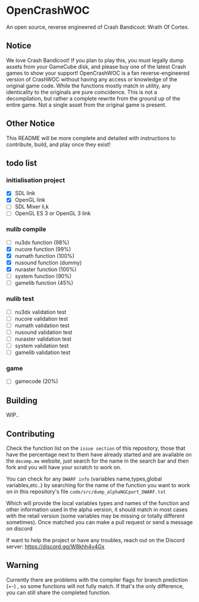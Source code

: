# OpenCrashWOC
An open source, reverse engineered of Crash Bandicoot: Wrath Of Cortex.

## Notice
We love Crash Bandicoot! If you plan to play this, you must legally dump assets from your GameCube disk, and please buy one of the latest Crash games to show your support! OpenCrashWOC is a fan reverse-engineered version of CrashWOC without having any access or knowledge of the original game code. While the functions mostly match in utility, any identicality to the originals are pure coincidence. This is not a decompilation, but rather a complete rewrite from the ground up of the entire game. Not a single asset from the original game is present.

## Other Notice
This README will be more complete and detailed with instructions to contribute, build, and play once they exist!

## todo list

### initialisation project
- [x] SDL link
- [x] OpenGL link
- [ ] SDL Mixer li,k
- [ ] OpenGL ES 3 or OpenGL 3 link

### nulib compile
- [ ] nu3dx function (98%)
- [x] nucore function (99%)
- [x] numath function (100%)
- [x] nusound function (dummy)
- [x] nuraster function (100%)
- [ ] system function (90%) 
- [ ] gamelib function (45%)

### nulib test
- [ ] nu3dx validation test
- [ ] nucore validation test 
- [ ] numath validation test 
- [ ] nusound validation test 
- [ ] nuraster validation test 
- [ ] system validation test 
- [ ] gamelib validation test 

### game
- [ ] gamecode (20%)

## Building

WIP..

## Contributing
Check the function list on the `issue section` of this repository, those that have the percentage next to them have already started and are available on the `decomp.me` website, 
just search for the name in the search bar and then fork and you will have your scratch to work on.

You can check for any `DWARF info` (variables name,types,global variables,etc..) by searching for the name of the function you want to work on in this repository's file
`code/src/dump_alphaNGCport_DWARF.txt`

Which will provide the local variables types and names of the function and other information used in the alpha version, it should match in most cases with the retail version (some variables may be missing or totally different sometimes).
Once matched you can make a pull request or send a message on discord

If want to help the project or have any troubles, reach out on the Discord server: https://discord.gg/W8khh4v4Gx  

## Warning
Currently there are problems with the compiler flags for branch prediction (+\-) , so some functions will not fully match. 
If that's the only difference, you can still share the completed function.


